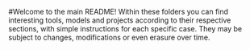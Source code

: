 #Welcome to the main README!
Within these folders you can find interesting tools, models and projects according to their respective sections, with simple instructions for each specific case. They may be subject to changes, modifications or even erasure over time.
